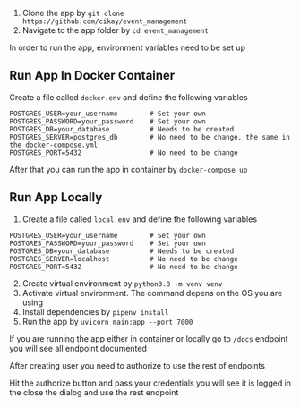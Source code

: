 
1. Clone the app by `git clone https://github.com/cikay/event_management`
2. Navigate to the app folder by `cd event_management`

In order to run the app, environment variables need to be set up

## Run App In Docker Container

Create a file called `docker.env` and define the following variables

```
POSTGRES_USER=your_username        # Set your own
POSTGRES_PASSWORD=your_password    # Set your own
POSTGRES_DB=your_database          # Needs to be created
POSTGRES_SERVER=postgres_db        # No need to be change, the same in the docker-compose.yml
POSTGRES_PORT=5432                 # No need to be change
```

After that you can run the app in container by `docker-compose up`

## Run App Locally

1. Create a file called `local.env` and define the following variables

```
POSTGRES_USER=your_username        # Set your own
POSTGRES_PASSWORD=your_password    # Set your own
POSTGRES_DB=your_database          # Needs to be created
POSTGRES_SERVER=localhost          # No need to be change
POSTGRES_PORT=5432                 # No need to be change
```

2. Create virtual environment by `python3.8 -m venv venv`
3. Activate virtual environment. The command depens on the OS you are using
4. Install dependencies by `pipenv install`
5. Run the app by `uvicorn main:app --port 7000`


If you are running the app either in container or locally go to `/docs` 
endpoint you will see all endpoint documented


After creating user you need to authorize to use the rest of endpoints

Hit the authorize button and pass your credentials you will see it is logged in the close the
dialog and use the rest endpoint
